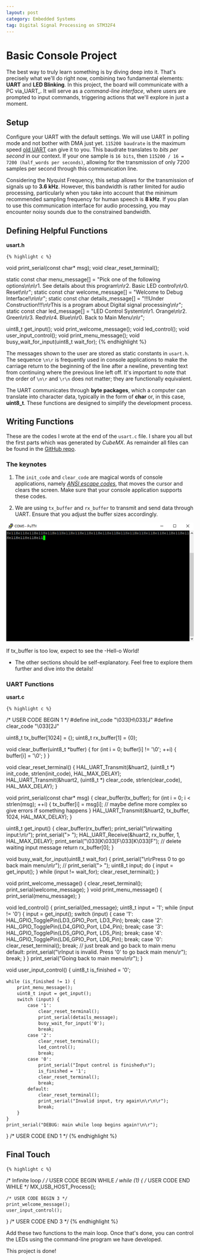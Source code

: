 ```yaml
---
layout: post
category: Embedded Systems
tag: Digital Signal Processing on STM32F4
---
```


# Basic Console Project
The best way to truly learn something is by diving deep into it. That's precisely what we'll do right now, combining 
two fundamental elements: **UART** and **LED Blinking**. In this project, the board will communicate with a PC via_UART_. It will serve as a _command-line interface_, where users are prompted to input commands, triggering actions that we'll explore in just a moment.

## Setup

Configure your UART with the default settings. We will use UART in polling mode and not bother with DMA just yet. `115200 baudrate` is the maximum speed [old UART][old_uart] can give it to you. This baudrate translates to _bits per second_ in our context. If your one sample is `16 bits`, then `115200 / 16 = 7200 (half_words per seconds)`, allowing for the transmission of only 7200 samples per second through this communication line. 

Considering the Nyquist Frequency, this setup allows for the transmission of signals up to **3.6 kHz**. However, this bandwidth is rather limited for audio processing, particularly when you take into account that the minimum recommended sampling frequency for human speech is **8 kHz**. If you plan to use this communication interface for audio processing, you may encounter noisy sounds due to the constrained bandwidth.

## Defining Helpful Functions

**usart.h**

    {% highlight c %}
void print_serial(const char* msg);
void clear_reset_terminal();

static const char menu_message[] = "Pick one of the following options\n\n\r1. See details about this program\n\r2. Basic LED control\n\r0. Reset\n\r";
static const char welcome_message[] = "Welcome to Debug Interface!\n\n\r";
static const char details_message[] = "!!!Under Construction!!!\n\rThis is a program about Digital signal processing\n\r";
static const char led_message[] = "LED Control System\n\r1. Orange\n\r2. Green\n\r3. Red\n\r4. Blue\n\r0. Back to Main Menu\n\r";

uint8_t get_input();
void print_welcome_message();
void led_control();
void user_input_control();
void print_menu_message();
void busy_wait_for_input(uint8_t wait_for);
    {% endhighlight %}

The messages shown to the user are stored as static constants in `usart.h`. The sequence `\n\r` is frequently used in console applications to make the carriage return to the beginning of the line after a newline, preventing text from continuing where the previous line left off. It's important to note that the order of `\n\r` and `\r\n` does not matter; they are functionally equivalent.

The UART communicates through **byte packages**, which a computer can translate into character data, typically in the form of **char** or, in this case, **uint8_t**. These functions are designed to simplify the development process.

## Writing Functions

These are the codes I wrote at the end of the `usart.c` file. I share you all but the first parts which was generated by _CubeMX_. As remainder all files can be found in the [GitHub repo][github_repo].

### The keynotes

1. The `init_code` and `clear_code` are magical words of console applications, namely [_ANSI escape codes_][ansi_codes], that moves the cursor and clears the screen. Make sure that your console application supports these codes.

2. We are using `tx_buffer` and `rx_buffer` to transmit and send data through UART. Ensure that you adjust the buffer sizes accordingly.

<img alt="alt"   class="center" src="/../../assets/hell_console.png" />
<p class="center">If tx_buffer is too low, expect to see the -Hell-o World!</p>

- The other sections should be self-explanatory. Feel free to explore them further and dive into the details!

### UART Functions

**usart.c**

    {% highlight c %}
/* USER CODE BEGIN 1 */
#define init_code "\033[H\033[J"
#define clear_code "\033[2J"

uint8_t tx_buffer[1024] = {};
uint8_t rx_buffer[1] = {0};

void clear_buffer(uint8_t *buffer) {
    for (int i = 0; buffer[i] != '\0'; ++i) {
        buffer[i] = '\0';
    }
}

void clear_reset_terminal() {
    HAL_UART_Transmit(&huart2, (uint8_t *) init_code, strlen(init_code), HAL_MAX_DELAY);
    HAL_UART_Transmit(&huart2, (uint8_t *) clear_code, strlen(clear_code), HAL_MAX_DELAY);
}

void print_serial(const char* msg) {
    clear_buffer(tx_buffer);
    for (int i = 0; i < strlen(msg); ++i) {
        tx_buffer[i] = msg[i];  // maybe define more complex so give errors if something happens
    }
    HAL_UART_Transmit(&huart2, tx_buffer, 1024, HAL_MAX_DELAY);
}

uint8_t get_input() {
    clear_buffer(rx_buffer);
    print_serial("\n\rwaiting input:\n\r");
    print_serial("> ");
    HAL_UART_Receive(&huart2, rx_buffer, 1, HAL_MAX_DELAY);
    print_serial("\033[K\033[F\033[K\033[F");  // delete waiting input message
    return rx_buffer[0];
}

void busy_wait_for_input(uint8_t wait_for) {
    print_serial("\n\rPress 0 to go back main menu\n\r");
//    print_serial("> ");
    uint8_t input;
    do {
        input = get_input();
    } while (input != wait_for);
    clear_reset_terminal();
}

void print_welcome_message() {
    clear_reset_terminal();
    print_serial(welcome_message);
}
void print_menu_message() {
    print_serial(menu_message);
}

void led_control() {
    print_serial(led_message);
    uint8_t input = '1';
    while (input != '0') {
        input = get_input();
        switch (input) {
            case '1':
                HAL_GPIO_TogglePin(LD3_GPIO_Port, LD3_Pin);
                break;
            case '2':
                HAL_GPIO_TogglePin(LD4_GPIO_Port, LD4_Pin);
                break;
            case '3':
                HAL_GPIO_TogglePin(LD5_GPIO_Port, LD5_Pin);
                break;
            case '4':
                HAL_GPIO_TogglePin(LD6_GPIO_Port, LD6_Pin);
                break;
            case '0':
                clear_reset_terminal();
                break; // just break and go back to main menu
            default:
                print_serial("\rInput is invalid. Press \'0\' to go back main menu\r");
                break;
        }
    }
    print_serial("Going back to main menu\n\r");
}

void user_input_control() {
    uint8_t is_finished = '0';

    while (is_finished != 1) {
        print_menu_message();
        uint8_t input = get_input();
        switch (input) {
            case '1':
                clear_reset_terminal();
                print_serial(details_message);
                busy_wait_for_input('0');
                break;
            case '2':
                clear_reset_terminal();
                led_control();
                break;
            case '0':
                print_serial("Input control is finished\n");
                is_finished = '1';
                clear_reset_terminal();
                break;
            default:
                clear_reset_terminal();
                print_serial("Invalid input, try again\n\r\n\r");
                break;
        }
    }
    print_serial("DEBUG: main while loop begins again!\n\r");
}
/* USER CODE END 1 */
    {% endhighlight %}


## Final Touch

    {% highlight c %}
/* Infinite loop */
/* USER CODE BEGIN WHILE */
while (1)
{
    /* USER CODE END WHILE */
    MX_USB_HOST_Process();

    /* USER CODE BEGIN 3 */
    print_welcome_message();
    user_input_control();

}
/* USER CODE END 3 */
    {% endhighlight %}

Add these two functions to the main loop. Once that's done, you can control the LEDs using the command-line program we have developed.

This project is done!


[old_uart]: https://www.analog.com/en/analog-dialogue/articles/uart-a-hardware-communication-protocol.html
[github_repo]: https://www.analog.com/en/analog-dialogue/articles/uart-a-hardware-communication-protocol.html
[ansi_codes]: https://en.wikipedia.org/wiki/ANSI_escape_code